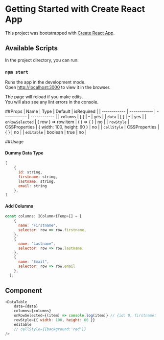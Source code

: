 # Getting Started with Create React App

This project was bootstrapped with [Create React App](https://github.com/facebook/create-react-app).

## Available Scripts

In the project directory, you can run:

### `npm start`

Runs the app in the development mode.\
Open [http://localhost:3000](http://localhost:3000) to view it in the browser.

The page will reload if you make edits.\
You will also see any lint errors in the console.

##Props
| Name | Type | Default | isRequired |
| ------------ | ------------ | ------------ | ------------ |
| `columns` | [ ] | - | yes |
| `data`  | [ ] | -  | yes |
| `onRowSelected`  | ( row ) => row.item   | ( ) => { }  | no  |
| `rowStyle`  | CSSProperties   | { width: 100, height: 60 }  | no   |
| `cellStyle`  | CSSProperties   | { }  | no   |
| `editable`  | boolean   | true | no   |


##Usage

#### Dummy Data Type

```js
[
    {
      id: string,
      firstname: string,
      lastname: string,
      email: string
    },
]
```

#### Add Columns

```js
const columns: IColumn<ITemp>[] = [
    {
      name: "Firstname",
      selector: row => row.firstname,
    },
    {
      name: "Lastname",
      selector: row => row.lastname,
    },
    {
      name: "Email",
      selector: row => row.email
    },
  ];
```
## Component
```javascript
<DataTable
	data={data}
	columns={columns}
	onRowSelected={(item) => console.log(item)} // {id: 0, firstname: 'tolga', lastname: 'yonca', email: 'ynctlg@gmail.com' }
	rowStyle={{ width: 100, height: 60 }}
	editable
	// cellStyle={{background:'red'}}
/>
```

